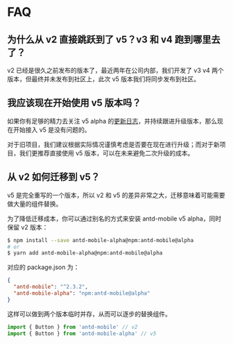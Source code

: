 # FAQ

## 为什么从 v2 直接跳跃到了 v5？v3 和 v4 跑到哪里去了？

v2 已经是很久之前发布的版本了，最近两年在公司内部，我们开发了 v3 v4 两个版本，但最终并未发布到社区上，此次 v5 版本我们将同步发布到社区。

## 我应该现在开始使用 v5 版本吗？

如果你有足够的精力去关注 v5 alpha 的[更新日志](https://github.com/ant-design/ant-design-mobile/releases)，并持续跟进升级版本，那么现在开始接入 v5 是没有问题的。

对于旧项目，我们建议根据实际情况谨慎考虑是否要在现在进行升级；而对于新项目，我们更推荐直接使用 v5 版本，可以在未来避免二次升级的成本。

## 从 v2 如何迁移到 v5？

v5 是完全重写的一个版本，所以 v2 和 v5 的差异非常之大，迁移意味着可能需要做大量的组件替换。

为了降低迁移成本，你可以通过别名的方式来安装 antd-mobile v5 alpha，同时保留 v2 版本：

```bash
$ npm install --save antd-mobile-alpha@npm:antd-mobile@alpha
# or
$ yarn add antd-mobile-alpha@npm:antd-mobile@alpha
```

对应的 package.json 为：

```json
{
  "antd-mobile": "^2.3.2",
  "antd-mobile-alpha": "npm:antd-mobile@alpha"
}
```

这样可以做到两个版本临时并存，从而可以逐步的替换组件。

```js
import { Button } from 'antd-mobile' // v2
import { Button } from 'antd-mobile-alpha' // v5
```
